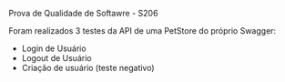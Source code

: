 Prova de Qualidade de Softawre - S206

Foram realizados 3 testes da API de uma PetStore do próprio Swagger:

- Login de Usuário
- Logout de Usuário
- Criação de usuário (teste negativo)
